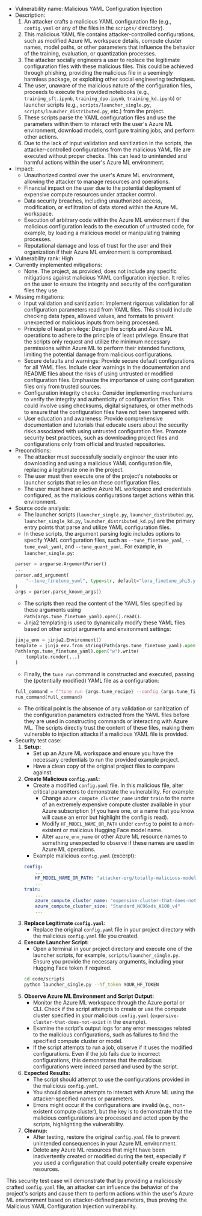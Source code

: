 * Vulnerability name: Malicious YAML Configuration Injection
* Description:
    1. An attacker crafts a malicious YAML configuration file (e.g., `config.yaml` or any of the files in the `scripts/` directory).
    2. This malicious YAML file contains attacker-controlled configurations, such as modified Azure ML workspace details, compute cluster names, model paths, or other parameters that influence the behavior of the training, evaluation, or quantization processes.
    3. The attacker socially engineers a user to replace the legitimate configuration files with these malicious files. This could be achieved through phishing, providing the malicious file in a seemingly harmless package, or exploiting other social engineering techniques.
    4. The user, unaware of the malicious nature of the configuration files, proceeds to execute the provided notebooks (e.g., `training_sft.ipynb`, `training_dpo.ipynb`, `training_kd.ipynb`) or launcher scripts (e.g., `scripts/launcher_single.py`, `scripts/launcher_distributed.py`, etc.) from the project.
    5. These scripts parse the YAML configuration files and use the parameters within them to interact with the user's Azure ML environment, download models, configure training jobs, and perform other actions.
    6. Due to the lack of input validation and sanitization in the scripts, the attacker-controlled configurations from the malicious YAML file are executed without proper checks. This can lead to unintended and harmful actions within the user's Azure ML environment.
* Impact:
    - Unauthorized control over the user's Azure ML environment, allowing the attacker to manage resources and operations.
    - Financial impact on the user due to the potential deployment of expensive compute resources under attacker control.
    - Data security breaches, including unauthorized access, modification, or exfiltration of data stored within the Azure ML workspace.
    - Execution of arbitrary code within the Azure ML environment if the malicious configuration leads to the execution of untrusted code, for example, by loading a malicious model or manipulating training processes.
    - Reputational damage and loss of trust for the user and their organization if their Azure ML environment is compromised.
* Vulnerability rank: High
* Currently implemented mitigations:
    - None. The project, as provided, does not include any specific mitigations against malicious YAML configuration injection. It relies on the user to ensure the integrity and security of the configuration files they use.
* Missing mitigations:
    - Input validation and sanitization: Implement rigorous validation for all configuration parameters read from YAML files. This should include checking data types, allowed values, and formats to prevent unexpected or malicious inputs from being processed.
    - Principle of least privilege: Design the scripts and Azure ML operations to adhere to the principle of least privilege. Ensure that the scripts only request and utilize the minimum necessary permissions within Azure ML to perform their intended functions, limiting the potential damage from malicious configurations.
    - Secure defaults and warnings: Provide secure default configurations for all YAML files. Include clear warnings in the documentation and README files about the risks of using untrusted or modified configuration files. Emphasize the importance of using configuration files only from trusted sources.
    - Configuration integrity checks: Consider implementing mechanisms to verify the integrity and authenticity of configuration files. This could involve using checksums, digital signatures, or other methods to ensure that the configuration files have not been tampered with.
    - User education and awareness: Provide comprehensive documentation and tutorials that educate users about the security risks associated with using untrusted configuration files. Promote security best practices, such as downloading project files and configurations only from official and trusted repositories.
* Preconditions:
    - The attacker must successfully socially engineer the user into downloading and using a malicious YAML configuration file, replacing a legitimate one in the project.
    - The user must then execute one of the project's notebooks or launcher scripts that relies on these configuration files.
    - The user must have an active Azure ML workspace and credentials configured, as the malicious configurations target actions within this environment.
* Source code analysis:
    - The launcher scripts (`launcher_single.py`, `launcher_distributed.py`, `launcher_single_kd.py`, `launcher_distributed_kd.py`) are the primary entry points that parse and utilize YAML configuration files.
    - In these scripts, the argument parsing logic includes options to specify YAML configuration files, such as `--tune_finetune_yaml`, `--tune_eval_yaml`, and `--tune_quant_yaml`. For example, in `launcher_single.py`:
    ```python
    parser = argparse.ArgumentParser()
    ...
    parser.add_argument(
        "--tune_finetune_yaml", type=str, default="lora_finetune_phi3.yaml"
    )
    args = parser.parse_known_args()
    ```
    - The scripts then read the content of the YAML files specified by these arguments using `Path(args.tune_finetune_yaml).open().read()`.
    - Jinja2 templating is used to dynamically modify these YAML files based on other script arguments and environment settings:
    ```python
    jinja_env = jinja2.Environment()
    template = jinja_env.from_string(Path(args.tune_finetune_yaml).open().read())
    Path(args.tune_finetune_yaml).open("w").write(
        template.render(...)
    )
    ```
    - Finally, the `tune run` command is constructed and executed, passing the (potentially modified) YAML file as a configuration:
    ```python
    full_command = f"tune run {args.tune_recipe} --config {args.tune_finetune_yaml}"
    run_command(full_command)
    ```
    - The critical point is the absence of any validation or sanitization of the configuration parameters extracted from the YAML files before they are used in constructing commands or interacting with Azure ML. The scripts directly trust the content of these files, making them vulnerable to injection attacks if a malicious YAML file is provided.
* Security test case:
    1. **Setup:**
        - Set up an Azure ML workspace and ensure you have the necessary credentials to run the provided example project.
        - Have a clean copy of the original project files to compare against.
    2. **Create Malicious `config.yaml`:**
        - Create a modified `config.yaml` file. In this malicious file, alter critical parameters to demonstrate the vulnerability. For example:
            - Change `azure_compute_cluster_name` under `train` to the name of an extremely expensive compute cluster available in your Azure subscription (if you have one, or a name that you know will cause an error but highlight the config is read).
            - Modify `HF_MODEL_NAME_OR_PATH` under `config` to point to a non-existent or malicious Hugging Face model name.
            - Alter `azure_env_name` or other Azure ML resource names to something unexpected to observe if these names are used in Azure ML operations.
        - Example malicious `config.yaml` (excerpt):
        ```yaml
        config:
            ...
            HF_MODEL_NAME_OR_PATH: "attacker-org/totally-malicious-model"
            ...
        train:
            ...
            azure_compute_cluster_name: "expensive-cluster-that-does-not-exist"
            azure_compute_cluster_size: "Standard_NC96ads_A100_v4"
            ...
        ```
    3. **Replace Legitimate `config.yaml`:**
        - Replace the original `config.yaml` file in your project directory with the malicious `config.yaml` file you created.
    4. **Execute Launcher Script:**
        - Open a terminal in your project directory and execute one of the launcher scripts, for example, `scripts/launcher_single.py`. Ensure you provide the necessary arguments, including your Hugging Face token if required.
        ```bash
        cd code/scripts
        python launcher_single.py --hf_token YOUR_HF_TOKEN
        ```
    5. **Observe Azure ML Environment and Script Output:**
        - Monitor the Azure ML workspace through the Azure portal or CLI. Check if the script attempts to create or use the compute cluster specified in your malicious `config.yaml` (`expensive-cluster-that-does-not-exist` in the example).
        - Examine the script's output logs for any error messages related to the malicious configurations, such as failures to find the specified compute cluster or model.
        - If the script attempts to run a job, observe if it uses the modified configurations. Even if the job fails due to incorrect configurations, this demonstrates that the malicious configurations were indeed parsed and used by the script.
    6. **Expected Results:**
        - The script should attempt to use the configurations provided in the malicious `config.yaml`.
        - You should observe attempts to interact with Azure ML using the attacker-specified names or parameters.
        - Errors might occur if the configurations are invalid (e.g., non-existent compute cluster), but the key is to demonstrate that the malicious configurations are processed and acted upon by the scripts, highlighting the vulnerability.
    7. **Cleanup:**
        - After testing, restore the original `config.yaml` file to prevent unintended consequences in your Azure ML environment.
        - Delete any Azure ML resources that might have been inadvertently created or modified during the test, especially if you used a configuration that could potentially create expensive resources.

This security test case will demonstrate that by providing a maliciously crafted `config.yaml` file, an attacker can influence the behavior of the project's scripts and cause them to perform actions within the user's Azure ML environment based on attacker-defined parameters, thus proving the Malicious YAML Configuration Injection vulnerability.